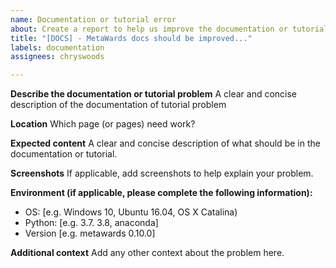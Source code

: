```yaml
---
name: Documentation or tutorial error
about: Create a report to help us improve the documentation or tutorial
title: "[DOCS] - MetaWards docs should be improved..."
labels: documentation
assignees: chryswoods

---
```


**Describe the documentation or tutorial problem**
A clear and concise description of the documentation of tutorial problem

**Location**
Which page (or pages) need work?

**Expected content**
A clear and concise description of what should be in the documentation or tutorial.

**Screenshots**
If applicable, add screenshots to help explain your problem.

**Environment (if applicable, please complete the following information):**
 - OS: [e.g. Windows 10, Ubuntu 16.04, OS X Catalina)
 - Python: [e.g. 3.7. 3.8, anaconda]
 - Version [e.g. metawards 0.10.0]

**Additional context**
Add any other context about the problem here.
